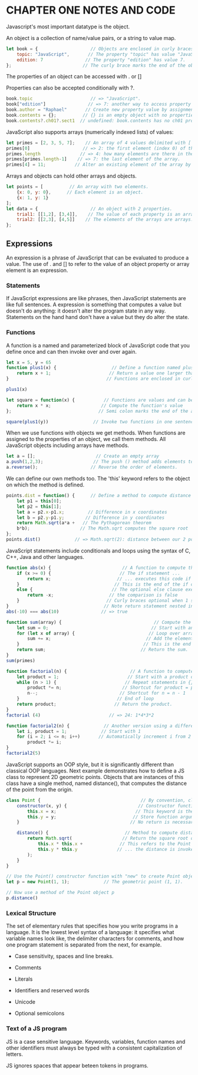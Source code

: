 # CHAPTER ONE NOTES AND CODE

Javascript's most important datatype is the object.

An object is a collection of name/value pairs, or a string to value map.

```javascript
let book = {                    // Objects are enclosed in curly braces.
    topic: "JavaScript",       // The property "topic" has value "JavaScript".
    edition: 7                // The property "edition" has value 7.
};                           // The curly brace marks the end of the object.
```

The properties of an object can be accessed with . or []

Properties can also be accepted conditionally with ?.

```javascript
book.topic                      // => "JavaScript".
book["edition"]                // => 7: another way to access property values.
book.author = "Raphael"       // Create new property value by assignment.
book.contents = {};          // {} is an empty object with no properties.
book.contents?.ch01?.sect1  // undefined: book.contents has no ch01 property.
```

JavaScript also supports arrays (numerically indexed lists) of values:

```javascript
let primes = [2, 3, 5, 7];    // An array of 4 values delimited with [ and ].
primes[0]                    // => 2: the first element (index 0) of the array.
primes.length               // => 4: how many elements are there in the array.
primes[primes.length-1]    // => 7: the last element of the array.
primes[4] = 11;           // Alter an existing element of the array by assignment.
```

Arrays and objects can hold other arrays and objects.

```javascript
let points = [          // An array with two elements.
    {x: 0, y: 0},      // Each element is an object.
    {x: 1, y: 1}
];
let data = {                    // An object with 2 properties.
    trial1: [[1,2], [3,4]],    // The value of each property is an array.
    trial2: [[2,3], [4,5]]    // The elements of the arrays are arrays.
};
```

## Expressions

An expression is a phrase of JavaScript that can be evaluated to produce a value. The use of . and [] to refer to the value of an object property or array element is an expression.

### Statements

If JavaScript expressions are like phrases, then JavaScript statements are like full sentences. A expression is something that computes a value but doesn't do anything: it doesn't alter the program state in any way. Statements on the hand hand don't have a value but they do alter the state.

### Functions

A function is a named and parameterized block of JavaScript code that you define once and can then invoke over and over again.

```javascript
let x = 5, y = 65
function plus1(x) {                     // Define a function named plus1 with a parameter x
    return x + 1;                      // Return a value one larger than the value passed in
}                                     // Functions are enclosed in curly braces.

plus1(x)

let square = function(x) {           // Functions are values and can be assigned to vars
    return x * x;                   // Compute the function's value
};                                 // Semi colon marks the end of the assignment

square(plus1(y))                 // Invoke two functions in one sentence
```

When we use functions with objects we get methods. When functions are assigned to the properties of an object, we call them methods. All JavaScript objects including arrays have methods.

```javascript
let a = [];                       // Create an empty array
a.push(1,2,3);                   // The push () method adds elements to an array
a.reverse();                    // Reverse the order of elements.
```

We can define our own methods too. The 'this' keyword refers to the object on which the method is defined.

```javascript
points.dist = function() {      // Define a method to compute distance between points
    let p1 = this[0];
    let p2 = this[1];
    let a = p2.x-p1.x;         // Difference in x coordinates
    let b = p2.y-p1.y;        // Difference in y coordinates
    return Math.sqrt(a*a +   // The Pythagorean theorem
    b*b);                   // The Math.sqrt computes the square root
};
points.dist()             // => Math.sqrt(2): distance between our 2 points.
```

JavaScript statements include conditionals and loops using the syntax of C, C++, Java and other languages.

```javascript
function abs(x) {                           // A function to compute the absolute value.
    if (x >= 0) {                          // The if statement ...
        return x;                         // ... executes this code if the comparison is true.
    }                                    // This is the end of the if clause.
    else {                              // The optional else clause executes its code if
        return -x;                     // the comparison is false
    }                                 // Curly braces optional when 1 statement per clause.
}                                    // Note return statement nested inside if/else.
abs(-10) === abs(10)                // => true

function sum(array) {                                   // Compute the sum of the elements of an array
    let sum = 0;                                       // Start with an initial sum of 0.
    for (let x of array) {                            // Loop over array, assigning each element to x.
        sum += x;                                    // Add the element value to the sum.
    }                                               // This is the end of the loop.
    return sum;                                    // Return the sum.
}
sum(primes)

function factorial(n) {                        // A function to compute factorials.
    let product = 1;                          // Start with a product of 1.
    while (n > 1) {                          // Repeat statements in {} while expr in () is true.
        product *= n;                       // Shortcut for product = product * n;
        n--;                               // Shortcut for n = n - 1
    }                                     // End of loop
    return product;                      // Return the product.
}  
factorial (4)                          // => 24: 1*4*3*2                               

function factorial2(n) {             // Another version using a different loop.
    let i, product = 1;             // Start with 1
    for (i = 2; i <= n; i++)       // Automatically increment i from 2 up to n
        product *= i;
}
factorial2(5)             
```

JavaScript supports an OOP style, but it is significantly different than classical OOP languages. Next example demonstrates how to define a JS class to represent 2D geometric points. Objects that are instances of this class have a single method, named distance(), that computes the distance of the point from the origin.

```javascript
class Point {                                      // By convention, class names are capitalized.
    constructor(x, y) {                           // Constructor function to initialize new instances.
        this.x = x;                              // This keyword is the new object being initialized.
        this.y = y;                             // Store function arguments as object properties.
    }                                          // No return is necessary in constructor functions.

    distance() {                             // Method to compute distance from origin to point.
        return Math.sqrt(                   // Return the square root of x2 + y2.
            this.x * this.x +              // This refers to the Point object on which ...
            this.y * this.y               // ... the distance is invoked.
        );
    }
}

// Use the Point() constructor function with "new" to create Point objects.
let p = new Point(1, 1);             // The geometric point (1, 1).

// Now use a method of the Point object p
p.distance()
```
### Lexical Structure

The set of elementary rules that specifies how you write programs in a language. It is the lowest level syntax of a language: it specifies what variable names look like, the delimiter characters for comments, and how one program statement is separated from the next, for example.

- Case sensitivity, spaces and line breaks.

- Comments

- Literals 

- Identifiers and reserved words

- Unicode

- Optional semicolons

### Text of a JS program

JS is a case sensitive language. Keywords, variables, function names and other identifiers must always be typed with a consistent capitalization of letters. 

JS ignores spaces that appear beteen tokens in programs. 